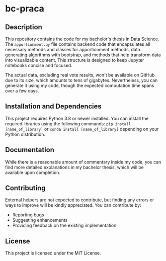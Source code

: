 # bc-praca

## Description
This repository contains the code for my bachelor's thesis in Data Science. The `apportionment.py` file contains backend code that encapsulates all necessary methods and classes for apportionment methods, data generating algorithms with bootstrap, and methods that help transform data into visualizable content. This structure is designed to keep Jupyter notebooks concise and focused.

The actual data, excluding real vote results, won't be available on GitHub due to its size, which amounts to tens of gigabytes. Nevertheless, you can generate it using my code, though the expected computation time spans over a few days.

## Installation and Dependencies
This project requires Python 3.8 or newer installed.
You can install the required libraries using the following commands:
 `pip install [name_of_library]` or `conda install [name_of_library]` depending on your Python distribution.

## Documentation
While there is a reasonable amount of commentary inside my code, you can find more detailed explanations in my bachelor thesis, which will be available upon completion.

## Contributing
External helpers are not expected to contribute, but finding any errors or ways to improve will be kindly appreciated. You can contribute by:
- Reporting bugs
- Suggesting enhancements
- Providing feedback on the existing implementation

## License
This project is licensed under the MIT License.
